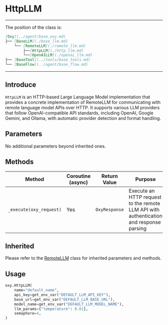 # HttpLLM
---
The position of the class is:


```markdown
[Oxy](../agent/base_oxy.md)
├── [BaseLLM](./base_llm.md)
    └── [RemoteLLM](./remote_llm.md)
        ├──[HttpLLM](./http_llm.md)
        └──[OpenAILLM](./openai_llm.md)
├── [BaseTool](../tools/base_tools.md)
└── [BaseFlow](../agent/base_flow.md)
```

---

## Introduce

`HttpLLM` is an HTTP-based Large Language Model implementation that provides a concrete implementation of RemoteLLM for communicating with remote language model APIs over HTTP. It supports various LLM providers that follow OpenAI-compatible API standards, including OpenAI, Google Gemini, and Ollama, with automatic provider detection and format handling.

## Parameters

No additional parameters beyond inherited ones.

## Methods

| Method | Coroutine (async) | Return Value | Purpose |
| ------ | ----------------- | ------------ | ------- |
| `_execute(oxy_request)` | Yes | `OxyResponse` | Execute an HTTP request to the remote LLM API with authentication and response parsing |

## Inherited
 Please refer to the [RemoteLLM](./remote_llm.md) class for inherited parameters and methods.
 
## Usage

```python
oxy.HttpLLM(
    name="default_name",
    api_key=get_env_var("DEFAULT_LLM_API_KEY"),
    base_url=get_env_var("DEFAULT_LLM_BASE_URL"),
    model_name=get_env_var("DEFAULT_LLM_MODEL_NAME"),
    llm_params={"temperature": 0.01},
    semaphore=4,
)
```
